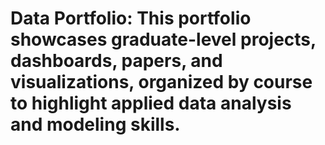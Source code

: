 # Data Portfolio: This portfolio showcases graduate-level projects, dashboards, papers, and visualizations, organized by course to highlight applied data analysis and modeling skills.

